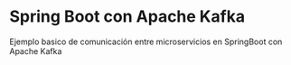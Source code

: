# Spring Boot con Apache Kafka
Ejemplo basico de comunicación entre microservicios en SpringBoot con Apache Kafka 
